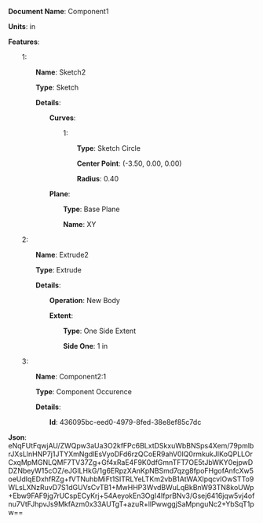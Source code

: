 **Document Name**: Component1

**Units**: in

**Features**:

&emsp;&emsp;1:

&emsp;&emsp;&emsp;&emsp;**Name**: Sketch2

&emsp;&emsp;&emsp;&emsp;**Type**: Sketch

&emsp;&emsp;&emsp;&emsp;**Details**:

&emsp;&emsp;&emsp;&emsp;&emsp;&emsp;**Curves**:

&emsp;&emsp;&emsp;&emsp;&emsp;&emsp;&emsp;&emsp;1:

&emsp;&emsp;&emsp;&emsp;&emsp;&emsp;&emsp;&emsp;&emsp;&emsp;**Type**: Sketch Circle

&emsp;&emsp;&emsp;&emsp;&emsp;&emsp;&emsp;&emsp;&emsp;&emsp;**Center Point**: (-3.50, 0.00, 0.00)

&emsp;&emsp;&emsp;&emsp;&emsp;&emsp;&emsp;&emsp;&emsp;&emsp;**Radius**: 0.40

&emsp;&emsp;&emsp;&emsp;&emsp;&emsp;**Plane**:

&emsp;&emsp;&emsp;&emsp;&emsp;&emsp;&emsp;&emsp;**Type**: Base Plane

&emsp;&emsp;&emsp;&emsp;&emsp;&emsp;&emsp;&emsp;**Name**: XY

&emsp;&emsp;2:

&emsp;&emsp;&emsp;&emsp;**Name**: Extrude2

&emsp;&emsp;&emsp;&emsp;**Type**: Extrude

&emsp;&emsp;&emsp;&emsp;**Details**:

&emsp;&emsp;&emsp;&emsp;&emsp;&emsp;**Operation**: New Body

&emsp;&emsp;&emsp;&emsp;&emsp;&emsp;**Extent**:

&emsp;&emsp;&emsp;&emsp;&emsp;&emsp;&emsp;&emsp;**Type**: One Side Extent

&emsp;&emsp;&emsp;&emsp;&emsp;&emsp;&emsp;&emsp;**Side One**: 1 in

&emsp;&emsp;3:

&emsp;&emsp;&emsp;&emsp;**Name**: Component2:1

&emsp;&emsp;&emsp;&emsp;**Type**: Component Occurence

&emsp;&emsp;&emsp;&emsp;**Details**:

&emsp;&emsp;&emsp;&emsp;&emsp;&emsp;**Id**: 436095bc-eed0-4979-8fed-38e8ef85c7dc

**Json**: eNqFUtFqwjAU/ZWQpw3aUa3O2kfFPc6BLxtDSkxuWbBNSps4Xem/79pmlbrJXsLlnHNP7j1JTYXmNgdlEsVyoDFd6rzQCoER9ahV0lQ0rmkukJIKoQPLLOrCxqMpMGNLQMF7TV37Zg+Gf4xRaE4F9K0dfGmnTFT7OE5tJbWKY0ejpwDDZNbeyW15cOZ/eJGlLHkG/1g6ERpzXAnKpNBSmd7qzg8fpoFHgofAnfcXw5oeUdIqEDxhfRZg+fVTNuhbMiFt1SITRLYeLTKm2vbB1AtWAXlpqcvIOwSTTo9WLsLXNzRuvD7S1dGUVsCvTB1+MwHHP3WvdBWuLqBkBnW93TN8koUWp+Ebw9FAF9jg7rUCspECyKrj+54AeyokEn3OgI4IfprBNv3/Gsej6416jqw5vj4ofnu7VtFJhpvJs9MkfAzm0x33AUTgT+azuR+lIPwwggjSaMpnguNc2+YbSqT1pw==

